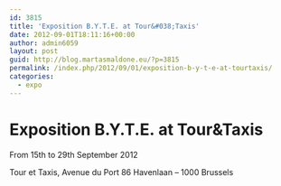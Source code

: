 ```yaml
---
id: 3815
title: 'Exposition B.Y.T.E. at Tour&#038;Taxis'
date: 2012-09-01T18:11:16+00:00
author: admin6059
layout: post
guid: http://blog.martasmaldone.eu/?p=3815
permalink: /index.php/2012/09/01/exposition-b-y-t-e-at-tourtaxis/
categories:
  - expo
---
```

# Exposition B.Y.T.E. at Tour&Taxis

From 15th to 29th September 2012
  
Tour et Taxis, Avenue du Port 86 Havenlaan – 1000 Brussels
